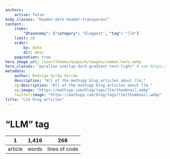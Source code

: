 ```yaml
---
anchors:
    active: false
body_classes: "header-dark header-transparent"
content:
    items:
        "@taxonomy": {"category": "blogpost", "tag": "llm"}
    limit: 20
    order:
        by: date
        dir: desc
    pagination: true
hero_image_url: /user/themes/myquark/images/common_hero.webp
hero_classes: "parallax overlay-dark-gradient text-light" # see https://demo.getgrav.org/blog-skeleton/blog/hero-classes
metadata:
    author: Rodrigo Girão Serrão
    description: "All of the mathspp blog articles about llm."
    og:description: "All of the mathspp blog articles about llm."
    og:image: "https://mathspp.com/blog/tags/llm/thumbnail.webp"
    twitter:image: "https://mathspp.com/blog/tags/llm/thumbnail.webp"
title: "Llm blog articles"
---
```



# “LLM” tag


<table class="stats-table">
    <thead>
        <tr>
            <th style="text-align: center;">1</th>
            <th style="text-align: center;">1,416</th>
            <th style="text-align: center;">268</th>
        </tr>
    </thead>
    <tbody>
        <tr>
            <td style="text-align: center;">article</td>
            <td style="text-align: center;">words</td>
            <td style="text-align: center;">lines of code</td>
        </tr>
    </tbody>
</table>